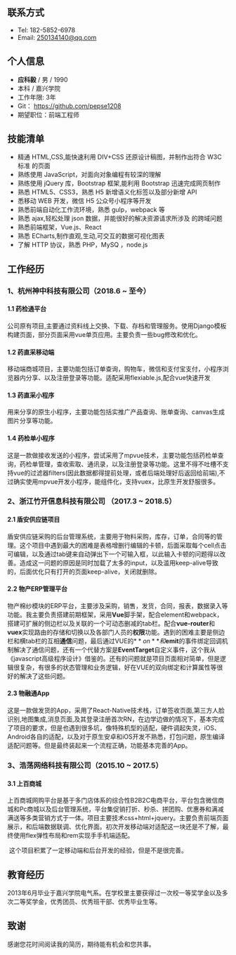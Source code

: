 ## 联系方式

- Tel: 182-5852-6978
- Email: 250134140@qq.com

## 个人信息

- **应科毅** / 男 / 1990
- 本科 / 嘉兴学院
- 工作年限:  3年
- Git： https://github.com/pepse1208
- 期望职位：前端工程师

## 技能清单

- 精通 HTML,CSS,能快速利用 DIV+CSS 还原设计稿图，并制作出符合 W3C 标准 的页面 
- 熟练使用 JavaScript，对面向对象编程有较深的理解
- 熟练使用 jQuery 库，Bootstrap 框架,能利用 Bootstrap 迅速完成网页制作
- 熟悉 HTML5、CSS3，熟悉 H5 新增语义化标签以及部分新增 API
- 悉移动 WEB 开发，微信 H5 公众号小程序等开发
- 熟悉前端自动化工作流环境，熟悉 gulp，webpack 等
- 熟悉 ajax,轻松处理 json 数据，并能很好的解决资源请求所涉及
的跨域问题
- 熟悉前端框架，Vue.js、React
- 熟悉 ECharts,制作直观,生动,可交互的数据可视化图表
- 了解 HTTP 协议，熟悉 PHP，MySQ ，node.js
<!-- - 前端技术栈：Vue / React 
- 前端工具：Webpack
- 版本管理:  Svn / Git -->
<!-- - 其他语言：Java(**Spring Boot**)/C/Python(**Tornado**) -->

## 工作经历

### 1、杭州神中科技有限公司（2018.6 ~ 至今）

#### 1.1 药检通平台

​	公司原有项目,主要通过资料线上交换、下载、存档和管理服务。使用Django模板构建页面，部分页面采用vue单页应用。主要负责一些bug修改和优化。

#### 1.2 药直采移动端

​	移动端商城项目，主要功能包括订单查询，购物车，微信和支付宝支付，小程序浏览器内分享、以及注册登录等功能。适配采用flexiable.js,配合vue快速开发
​	

#### 1.3 药直采小程序

​	用来分享的原生小程序，主要功能包括实推广产品查询、账单查询、canvas生成图片分享等功能。

#### 1.4 药检单小程序

​	这是一款做接收发送的小程序，尝试采用了mpvue技术，主要功能包括药检单查询，药检单管理，查收索取、通讯录，以及注册登录等功能。这里不得不吐槽不支持vue的过滤器filters(因此数据都得提前处理，或者后端处理好后返回给前端),不过确实使用mpvue开发小程序，能组件化，支持vuex，比原生开发舒服很多。

### 2、浙江竹开信息科技有限公司 （2017.3 ~ 2018.5）

#### 2.1 盾安供应链项目

​	盾安供应链采购的后台管理系统，主要用于物料采购，库存，订单，合同等的管理。这个项目中遇到最大的困难是表格增删行编辑的卡顿，后面采取每个cell点击可编辑，以及通过tab键来自动弹出下一个可输入框，以此输入卡顿的问题得以改善。造成这一问题的原因是同时加载了太多的input，以及滥用keep-alive导致的，后面优化只有打开的页面keep-alive，关闭就删除。
<!-- 
​	这个项目的体量已经相对较大了，可能传统的这种SPA解决方案运行维护起来已经相对笨重，以后遇到这样子的项目可以试试Vue分模块分拆成多个子系统再集成，或是采用Vue多页面设计方式。 -->

#### 2.2 物产ERP管理平台

​	物产棉纱模块的ERP平台，主要涉及采购，销售，发货，合同，报表，数据录入等功能。我主要负责搭建前期框架，采用**Vue**脚手架，配合element和webpack，搭建可扩展的侧边栏以及关联的一个可动态删减的tab栏。配合**vue-router**和**vuex**实现路由的存储和切换以及各部门人员的**权限**功能。遇到的困难主要是侧边栏和横tab栏的互相**通信**问题，最后通过VUE的$**on**和$**emit**的事件绑定回调机制解决了通信问题，还有一个代替方案是**EventTarget**自定义事件，这个我从《javascript高级程序设计》借鉴的。还有的问题就是项目页面相对简单，但是逻辑很复杂，有很多的状态管理和业务逻辑，好在VUE的双向绑定和计算属性等很好的解决了这些问题。
<!-- 在这个项目中最自豪的细节是每支作业的首页都使用`keep-alive`来保存在内存里，其他增删改界面使用动态组件的方式，即减少内存消耗，也避免了卡顿问题和界面间切换的值初始化和状态保留问题。

​	该项目中对Vue的动态组件的使用比较成功，并且配合Vuex实现组件间的传值。前端结构相对简单，但是业务相对复杂，以后的开发需要在业务明确的需求下工作，否则重新修改是一件很麻烦的事。 -->

#### 2.3 物融通App

​	这是一款做发货的App，采用了React-Native技术栈，订单签收页面,第三方人脸识别,地图集成,消息页面,及其登录注册首次RN，在边学边做的情况下，基本完成了项目的要求，但是也遇到很多坑，像特殊机型的适配，硬件调起失灵，iOS、Android各自的适配，以及对于原生安卓和iOS开发不熟悉，打包问题，原生编译适配问题等。但是最终装起来一个流程正确，功能基本完善的App。

<!-- #### 2.3 cs+门禁后台管理系统

​	这是公司或者企业购买了门禁系统所使用的后台系统，用于门禁刷卡时间、地址等的记录，以及部门和个人的门禁权限管理，方便考勤。使用**Angular**和**Angular-router**,封装工具类和信息提示动画，分系统日志，记录查询，信息发布，房门信息四个模块完成作业，样式库使用**Bootstrap**，机构树使用**zTree.js**绘制。使用 **gulp**来实现自动化压缩，编译。

​	借鉴了之前自己的一个Ng项目，在自动化这方面还欠缺一点，gulp使用不是很熟练。 -->

<!-- #### 1.4 cs+门禁移动端控制App

​	这是一个服务于门禁系统的移动端App，主要实现蓝牙通信和扫码开门。App的4个主界面使用了**iframe**和**transition**来进行切换。样式库还是借鉴了**mui**，**runtime**是公司内部自己写的一套，我主要是需要建立**WebSocket**服务实现双向通信，借助runtime操作手机硬件。遇到最麻烦的是蓝牙和摄像头的控制，因为需要自己建立WS服务，监听和发布指令。

​	这个项目积累了一些混合App，移动页面开发的经验，但是不是很完善。日后感觉还是需要积累更多的移动开发经验。 -->

### 3、浩荡网络科技有限公司（2015.10 ~ 2017.5）

#### 3.1 上百商城

​	上百商城网购平台是基于多门店体系的综合性B2B2C电商平台，平台包含微信商城和Pc商城以及后台管理系统，平台集促销打折、秒杀、拼团购、优惠券和满减满送等多类营销方式于一体。项目主要技术css+html+jquery。主要负责前端页面展示，和后端数据联调、优化界⾯。初次开发移动端对适配这一块还是不了解，最终使用flex弹性布局和rem实现⼿手机端适配。

​	这个项目积累了一定移动端和后台开发的经验，但是不是很完善。
## 教育经历

​	2013年6月毕业于嘉兴学院电气系。在学校里主要获得过一次校一等奖学金以及多次二等奖学金，优秀团员、优秀班干部、优秀毕业生等。

## 致谢

感谢您花时间阅读我的简历，期待能有机会和您共事。

